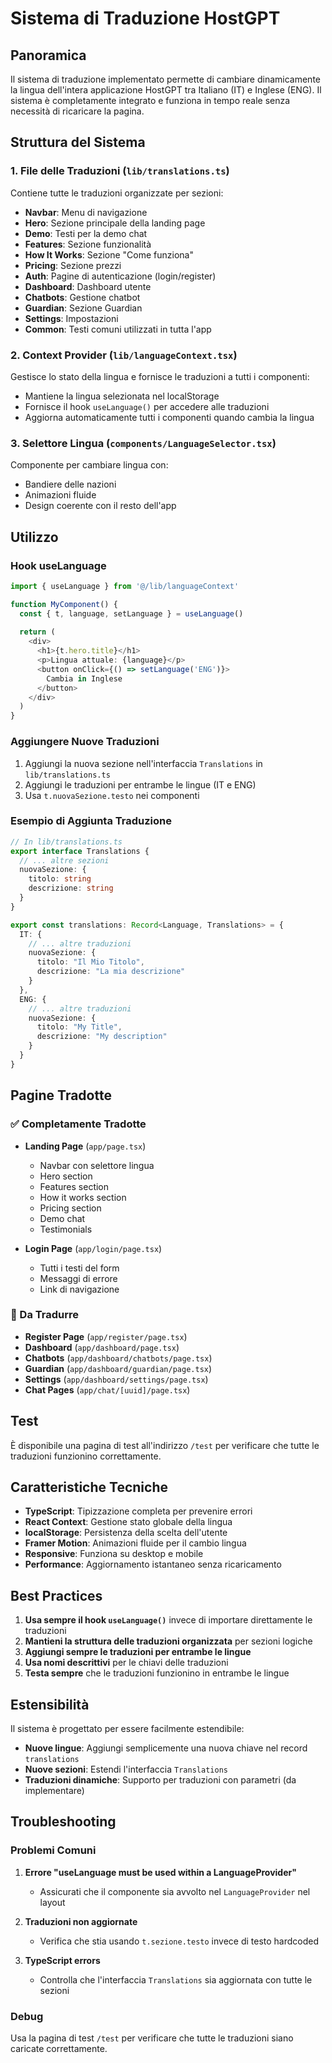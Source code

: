 # Sistema di Traduzione HostGPT

## Panoramica

Il sistema di traduzione implementato permette di cambiare dinamicamente la lingua dell'intera applicazione HostGPT tra Italiano (IT) e Inglese (ENG). Il sistema è completamente integrato e funziona in tempo reale senza necessità di ricaricare la pagina.

## Struttura del Sistema

### 1. File delle Traduzioni (`lib/translations.ts`)

Contiene tutte le traduzioni organizzate per sezioni:

- **Navbar**: Menu di navigazione
- **Hero**: Sezione principale della landing page
- **Demo**: Testi per la demo chat
- **Features**: Sezione funzionalità
- **How It Works**: Sezione "Come funziona"
- **Pricing**: Sezione prezzi
- **Auth**: Pagine di autenticazione (login/register)
- **Dashboard**: Dashboard utente
- **Chatbots**: Gestione chatbot
- **Guardian**: Sezione Guardian
- **Settings**: Impostazioni
- **Common**: Testi comuni utilizzati in tutta l'app

### 2. Context Provider (`lib/languageContext.tsx`)

Gestisce lo stato della lingua e fornisce le traduzioni a tutti i componenti:

- Mantiene la lingua selezionata nel localStorage
- Fornisce il hook `useLanguage()` per accedere alle traduzioni
- Aggiorna automaticamente tutti i componenti quando cambia la lingua

### 3. Selettore Lingua (`components/LanguageSelector.tsx`)

Componente per cambiare lingua con:
- Bandiere delle nazioni
- Animazioni fluide
- Design coerente con il resto dell'app

## Utilizzo

### Hook useLanguage

```typescript
import { useLanguage } from '@/lib/languageContext'

function MyComponent() {
  const { t, language, setLanguage } = useLanguage()
  
  return (
    <div>
      <h1>{t.hero.title}</h1>
      <p>Lingua attuale: {language}</p>
      <button onClick={() => setLanguage('ENG')}>
        Cambia in Inglese
      </button>
    </div>
  )
}
```

### Aggiungere Nuove Traduzioni

1. Aggiungi la nuova sezione nell'interfaccia `Translations` in `lib/translations.ts`
2. Aggiungi le traduzioni per entrambe le lingue (IT e ENG)
3. Usa `t.nuovaSezione.testo` nei componenti

### Esempio di Aggiunta Traduzione

```typescript
// In lib/translations.ts
export interface Translations {
  // ... altre sezioni
  nuovaSezione: {
    titolo: string
    descrizione: string
  }
}

export const translations: Record<Language, Translations> = {
  IT: {
    // ... altre traduzioni
    nuovaSezione: {
      titolo: "Il Mio Titolo",
      descrizione: "La mia descrizione"
    }
  },
  ENG: {
    // ... altre traduzioni
    nuovaSezione: {
      titolo: "My Title",
      descrizione: "My description"
    }
  }
}
```

## Pagine Tradotte

### ✅ Completamente Tradotte
- **Landing Page** (`app/page.tsx`)
  - Navbar con selettore lingua
  - Hero section
  - Features section
  - How it works section
  - Pricing section
  - Demo chat
  - Testimonials

- **Login Page** (`app/login/page.tsx`)
  - Tutti i testi del form
  - Messaggi di errore
  - Link di navigazione

### 🔄 Da Tradurre
- **Register Page** (`app/register/page.tsx`)
- **Dashboard** (`app/dashboard/page.tsx`)
- **Chatbots** (`app/dashboard/chatbots/page.tsx`)
- **Guardian** (`app/dashboard/guardian/page.tsx`)
- **Settings** (`app/dashboard/settings/page.tsx`)
- **Chat Pages** (`app/chat/[uuid]/page.tsx`)

## Test

È disponibile una pagina di test all'indirizzo `/test` per verificare che tutte le traduzioni funzionino correttamente.

## Caratteristiche Tecniche

- **TypeScript**: Tipizzazione completa per prevenire errori
- **React Context**: Gestione stato globale della lingua
- **localStorage**: Persistenza della scelta dell'utente
- **Framer Motion**: Animazioni fluide per il cambio lingua
- **Responsive**: Funziona su desktop e mobile
- **Performance**: Aggiornamento istantaneo senza ricaricamento

## Best Practices

1. **Usa sempre il hook `useLanguage()`** invece di importare direttamente le traduzioni
2. **Mantieni la struttura delle traduzioni organizzata** per sezioni logiche
3. **Aggiungi sempre le traduzioni per entrambe le lingue**
4. **Usa nomi descrittivi** per le chiavi delle traduzioni
5. **Testa sempre** che le traduzioni funzionino in entrambe le lingue

## Estensibilità

Il sistema è progettato per essere facilmente estendibile:

- **Nuove lingue**: Aggiungi semplicemente una nuova chiave nel record `translations`
- **Nuove sezioni**: Estendi l'interfaccia `Translations`
- **Traduzioni dinamiche**: Supporto per traduzioni con parametri (da implementare)

## Troubleshooting

### Problemi Comuni

1. **Errore "useLanguage must be used within a LanguageProvider"**
   - Assicurati che il componente sia avvolto nel `LanguageProvider` nel layout

2. **Traduzioni non aggiornate**
   - Verifica che stia usando `t.sezione.testo` invece di testo hardcoded

3. **TypeScript errors**
   - Controlla che l'interfaccia `Translations` sia aggiornata con tutte le sezioni

### Debug

Usa la pagina di test `/test` per verificare che tutte le traduzioni siano caricate correttamente.
